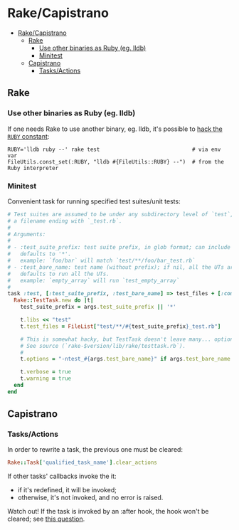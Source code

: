 # Rake/Capistrano

- [Rake/Capistrano](#rakecapistrano)
  - [Rake](#rake)
    - [Use other binaries as Ruby (eg. lldb)](#use-other-binaries-as-ruby-eg-lldb)
    - [Minitest](#minitest)
  - [Capistrano](#capistrano)
    - [Tasks/Actions](#tasksactions)

## Rake

### Use other binaries as Ruby (eg. lldb)

If one needs Rake to use another binary, eg. lldb, it's possible to [hack the `RUBY` constant](https://git.io/JDKA9):

```
RUBY='lldb ruby --' rake test                             # via env var
FileUtils.const_set(:RUBY, "lldb #{FileUtils::RUBY} --")  # from the Ruby interpreter
```

### Minitest

Convenient task for running specified test suites/unit tests:

```rb
# Test suites are assumed to be under any subdirectory level of `test`, and with
# a filename ending with `_test.rb`.
#
# Arguments:
#
# - :test_suite_prefix: test suite prefix, in glob format; can include slashes.
#   defaults to '*'.
#   example: `foo/bar` will match `test/**/foo/bar_test.rb`
# - :test_bare_name: test name (without prefix); if nil, all the UTs are run.
#   defaults to run all the UTs.
#   example: `empty_array` will run `test_empty_array`
#
task :test, [:test_suite_prefix, :test_bare_name] => test_files + [:compile] do |_, args|
  Rake::TestTask.new do |t|
    test_suite_prefix = args.test_suite_prefix || '*'

    t.libs << "test"
    t.test_files = FileList["test/**/#{test_suite_prefix}_test.rb"]

    # This is somewhat hacky, but TestTask doesn't leave many... options 😬
    # See source (`rake-$version/lib/rake/testtask.rb`).
    #
    t.options = "-ntest_#{args.test_bare_name}" if args.test_bare_name

    t.verbose = true
    t.warning = true
  end
end
```

## Capistrano

### Tasks/Actions

In order to rewrite a task, the previous one must be cleared:

```ruby
Rake::Task['qualified_task_name'].clear_actions
```

If other tasks' callbacks invoke the it:

- if it's redefined, it will be invoked;
- otherwise, it's not invoked, and no error is raised.

Watch out! If the task is invoked by an :after hook, the hook won't be cleared; see [this question](https://stackoverflow.com/q/22712240).
